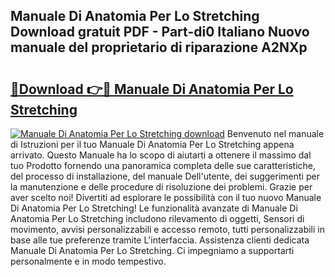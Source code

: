 ## Manuale Di Anatomia Per Lo Stretching Download gratuit PDF - Part-di0 Italiano Nuovo manuale del proprietario di riparazione A2NXp

# <h2><a href="http://dfelhz1.blite.top/?on=Manuale+Di+Anatomia+Per+Lo+Stretching">🔗Download 👉🔴 Manuale Di Anatomia Per Lo Stretching</a></h2>

[![Manuale Di Anatomia Per Lo Stretching download](https://i.imgur.com/lujVjoI.png)](http://dfelhz1.blite.top/?on=Manuale+Di+Anatomia+Per+Lo+Stretching)
Benvenuto nel manuale di Istruzioni per il tuo Manuale Di Anatomia Per Lo Stretching appena arrivato. Questo Manuale ha lo scopo di aiutarti a ottenere il massimo dal tuo Prodotto fornendo una panoramica completa delle sue caratteristiche, del processo di installazione, del manuale Dell'utente, dei suggerimenti per la manutenzione e delle procedure di risoluzione dei problemi. Grazie per aver scelto noi! Divertiti ad esplorare le possibilità con il tuo nuovo Manuale Di Anatomia Per Lo Stretching! Le funzionalità avanzate di Manuale Di Anatomia Per Lo Stretching includono rilevamento di oggetti, Sensori di movimento, avvisi personalizzabili e accesso remoto, tutti personalizzabili in base alle tue preferenze tramite L'interfaccia. Assistenza clienti dedicata Manuale Di Anatomia Per Lo Stretching. Ci impegniamo a supportarti personalmente e in modo tempestivo.
